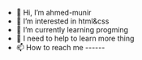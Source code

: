 - 👋 Hi, I’m ahmed-munir
- 👀 I’m interested in html&css
- 🌱 I’m currently learning progming
- 💞️ I need to help to learn more thing 
- 📫 How to reach me ------

<!---
ahmed-munir12/ahmed-munir12 is a ✨ special ✨ repository because its `README.md` (this file) appears on your GitHub profile.
You can click the Preview link to take a look at your changes.
--->
